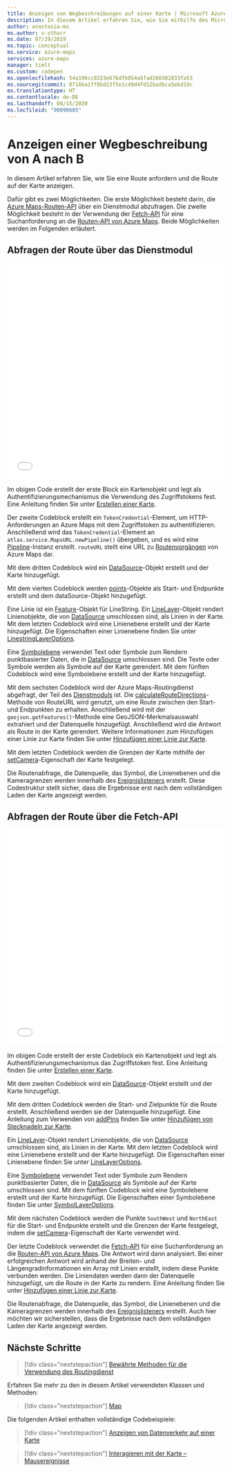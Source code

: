 ```yaml
---
title: Anzeigen von Wegbeschreibungen auf einer Karte | Microsoft Azure Maps
description: In diesem Artikel erfahren Sie, wie Sie mithilfe des Microsoft Azure Maps Web SDK eine Wegbeschreibung zwischen zwei Orten auf einer Karte anzeigen.
author: anastasia-ms
ms.author: v-stharr
ms.date: 07/29/2019
ms.topic: conceptual
ms.service: azure-maps
services: azure-maps
manager: timlt
ms.custom: codepen
ms.openlocfilehash: 54a196cc8323e676dfb054a5fad260302833fa53
ms.sourcegitcommit: 07166a1ff8bd23f5e1c49d4fd12badbca5ebd19c
ms.translationtype: HT
ms.contentlocale: de-DE
ms.lasthandoff: 09/15/2020
ms.locfileid: "90090685"
---
```

# <a name="show-directions-from-a-to-b"></a>Anzeigen einer Wegbeschreibung von A nach B

In diesem Artikel erfahren Sie, wie Sie eine Route anfordern und die Route auf der Karte anzeigen.

Dafür gibt es zwei Möglichkeiten. Die erste Möglichkeit besteht darin, die [Azure Maps-Routen-API](https://docs.microsoft.com/rest/api/maps/route/getroutedirections) über ein Dienstmodul abzufragen. Die zweite Möglichkeit besteht in der Verwendung der [Fetch-API](https://fetch.spec.whatwg.org/) für eine Suchanforderung an die [Routen-API von Azure Maps](https://docs.microsoft.com/rest/api/maps/route/getroutedirections). Beide Möglichkeiten werden im Folgenden erläutert.

## <a name="query-the-route-via-service-module"></a>Abfragen der Route über das Dienstmodul

<iframe height='500' scrolling='no' title='Anzeigen einer Wegbeschreibung von A nach B auf einer Karte (Dienstmodul)' src='//codepen.io/azuremaps/embed/RBZbep/?height=265&theme-id=0&default-tab=js,result&embed-version=2&editable=true' frameborder='no' loading="lazy" allowtransparency='true' allowfullscreen='true' style='width: 100%;'>Weitere Informationen finden Sie unter dem Pen <a href='https://codepen.io/azuremaps/pen/RBZbep/'>Show directions from A to B on a map (Service Module)</a> von Azure Maps (<a href='https://codepen.io/azuremaps'>@azuremaps</a>) auf <a href='https://codepen.io'>CodePen</a>.
</iframe>

Im obigen Code erstellt der erste Block ein Kartenobjekt und legt als Authentifizierungsmechanismus die Verwendung des Zugriffstokens fest. Eine Anleitung finden Sie unter [Erstellen einer Karte](./map-create.md).

Der zweite Codeblock erstellt ein `TokenCredential`-Element, um HTTP-Anforderungen an Azure Maps mit dem Zugriffstoken zu authentifizieren. Anschließend wird das `TokenCredential`-Element an `atlas.service.MapsURL.newPipeline()` übergeben, und es wird eine [Pipeline](https://docs.microsoft.com/javascript/api/azure-maps-rest/atlas.service.pipeline)-Instanz erstellt. `routeURL` stellt eine URL zu [Routenvorgängen](https://docs.microsoft.com/rest/api/maps/route) von Azure Maps dar.

Mit dem dritten Codeblock wird ein [DataSource](https://docs.microsoft.com/javascript/api/azure-maps-control/atlas.source.datasource)-Objekt erstellt und der Karte hinzugefügt.

Mit dem vierten Codeblock werden [points](https://docs.microsoft.com/javascript/api/azure-maps-control/atlas.data.point)-Objekte als Start- und Endpunkte erstellt und dem dataSource-Objekt hinzugefügt.

Eine Linie ist ein [Feature](https://docs.microsoft.com/javascript/api/azure-maps-control/atlas.data.feature)-Objekt für LineString. Ein [LineLayer](https://docs.microsoft.com/javascript/api/azure-maps-control/atlas.layer.linelayer)-Objekt rendert Linienobjekte, die von [DataSource](https://docs.microsoft.com/javascript/api/azure-maps-control/atlas.source.datasource) umschlossen sind, als Linien in der Karte. Mit dem letzten Codeblock wird eine Linienebene erstellt und der Karte hinzugefügt. Die Eigenschaften einer Linienebene finden Sie unter [LinestringLayerOptions](https://docs.microsoft.com/javascript/api/azure-maps-control/atlas.linelayeroptions).

Eine [Symbolebene](https://docs.microsoft.com/javascript/api/azure-maps-control/atlas.layer.symbollayer) verwendet Text oder Symbole zum Rendern punktbasierter Daten, die in [DataSource](https://docs.microsoft.com/javascript/api/azure-maps-control/atlas.source.datasource) umschlossen sind. Die Texte oder Symbole werden als Symbole auf der Karte gerendert. Mit dem fünften Codeblock wird eine Symbolebene erstellt und der Karte hinzugefügt.

Mit dem sechsten Codeblock wird der Azure Maps-Routingdienst abgefragt, der Teil des [Dienstmoduls](how-to-use-services-module.md) ist. Die [calculateRouteDirections](https://docs.microsoft.com/javascript/api/azure-maps-rest/atlas.service.routeurl#methods)-Methode von RouteURL wird genutzt, um eine Route zwischen den Start- und Endpunkten zu erhalten. Anschließend wird mit der `geojson.getFeatures()`-Methode eine GeoJSON-Merkmalsauswahl extrahiert und der Datenquelle hinzugefügt. Anschließend wird die Antwort als Route in der Karte gerendert. Weitere Informationen zum Hinzufügen einer Linie zur Karte finden Sie unter [Hinzufügen einer Linie zur Karte](map-add-line-layer.md).

Mit dem letzten Codeblock werden die Grenzen der Karte mithilfe der [setCamera](https://docs.microsoft.com/javascript/api/azure-maps-control/atlas.map#setcamera-cameraoptions---cameraboundsoptions---animationoptions-)-Eigenschaft der Karte festgelegt.

Die Routenabfrage, die Datenquelle, das Symbol, die Linienebenen und die Kameragrenzen werden innerhalb des [Ereignislisteners](https://docs.microsoft.com/javascript/api/azure-maps-control/atlas.map#events) erstellt. Diese Codestruktur stellt sicher, dass die Ergebnisse erst nach dem vollständigen Laden der Karte angezeigt werden.

## <a name="query-the-route-via-fetch-api"></a>Abfragen der Route über die Fetch-API

<iframe height='500' scrolling='no' title='Anzeigen einer Wegbeschreibung von A nach B auf einer Karte' src='//codepen.io/azuremaps/embed/zRyNmP/?height=469&theme-id=0&default-tab=js,result&embed-version=2&editable=true' frameborder='no' loading="lazy" allowtransparency='true' allowfullscreen='true' style='width: 100%;'>Weitere Informationen finden Sie unter dem Pen <a href='https://codepen.io/azuremaps/pen/zRyNmP/'>Show directions from A to B on a map</a> (Anzeigen einer Wegbeschreibung von A nach B auf einer Karte) von Azure Maps (<a href='https://codepen.io/azuremaps'>@azuremaps</a>) auf <a href='https://codepen.io'>CodePen</a>.
</iframe>

Im obigen Code erstellt der erste Codeblock ein Kartenobjekt und legt als Authentifizierungsmechanismus das Zugriffstoken fest. Eine Anleitung finden Sie unter [Erstellen einer Karte](./map-create.md).

Mit dem zweiten Codeblock wird ein [DataSource](https://docs.microsoft.com/javascript/api/azure-maps-control/atlas.source.datasource)-Objekt erstellt und der Karte hinzugefügt.

Mit dem dritten Codeblock werden die Start- und Zielpunkte für die Route erstellt. Anschließend werden sie der Datenquelle hinzugefügt. Eine Anleitung zum Verwenden von [addPins](https://docs.microsoft.com/javascript/api/azure-maps-control/atlas.map) finden Sie unter [Hinzufügen von Stecknadeln zur Karte](map-add-pin.md).

Ein [LineLayer](https://docs.microsoft.com/javascript/api/azure-maps-control/atlas.layer.linelayer)-Objekt rendert Linienobjekte, die von [DataSource](https://docs.microsoft.com/javascript/api/azure-maps-control/atlas.source.datasource) umschlossen sind, als Linien in der Karte. Mit dem letzten Codeblock wird eine Linienebene erstellt und der Karte hinzugefügt. Die Eigenschaften einer Linienebene finden Sie unter [LineLayerOptions](https://docs.microsoft.com/javascript/api/azure-maps-control/atlas.linelayeroptions).

Eine [Symbolebene](https://docs.microsoft.com/javascript/api/azure-maps-control/atlas.layer.symbollayer) verwendet Text oder Symbole zum Rendern punktbasierter Daten, die in [DataSource](https://docs.microsoft.com/javascript/api/azure-maps-control/atlas.source.datasource) als Symbole auf der Karte umschlossen sind. Mit dem fünften Codeblock wird eine Symbolebene erstellt und der Karte hinzugefügt. Die Eigenschaften einer Symbolebene finden Sie unter [SymbolLayerOptions](https://docs.microsoft.com/javascript/api/azure-maps-control/atlas.symbollayeroptions).

Mit dem nächsten Codeblock werden die Punkte `SouthWest` und `NorthEast` für die Start- und Endpunkte erstellt und die Grenzen der Karte festgelegt, indem die [setCamera](https://docs.microsoft.com/javascript/api/azure-maps-control/atlas.map#setcamera-cameraoptions---cameraboundsoptions---animationoptions-)-Eigenschaft der Karte verwendet wird.

Der letzte Codeblock verwendet die [Fetch-API](https://fetch.spec.whatwg.org/) für eine Suchanforderung an die [Routen-API von Azure Maps](https://docs.microsoft.com/rest/api/maps/route/getroutedirections). Die Antwort wird dann analysiert. Bei einer erfolgreichen Antwort wird anhand der Breiten- und Längengradinformationen ein Array mit Linien erstellt, indem diese Punkte verbunden werden. Die Liniendaten werden dann der Datenquelle hinzugefügt, um die Route in der Karte zu rendern. Eine Anleitung finden Sie unter [Hinzufügen einer Linie zur Karte](map-add-line-layer.md).

Die Routenabfrage, die Datenquelle, das Symbol, die Linienebenen und die Kameragrenzen werden innerhalb des [Ereignislisteners](https://docs.microsoft.com/javascript/api/azure-maps-control/atlas.map#events) erstellt. Auch hier möchten wir sicherstellen, dass die Ergebnisse nach dem vollständigen Laden der Karte angezeigt werden.

## <a name="next-steps"></a>Nächste Schritte

> [!div class="nextstepaction"]
> [Bewährte Methoden für die Verwendung des Routingdienst](how-to-use-best-practices-for-search.md)

Erfahren Sie mehr zu den in diesem Artikel verwendeten Klassen und Methoden:

> [!div class="nextstepaction"]
> [Map](https://docs.microsoft.com/javascript/api/azure-maps-control/atlas.map)

Die folgenden Artikel enthalten vollständige Codebeispiele:

> [!div class="nextstepaction"]
> [Anzeigen von Datenverkehr auf einer Karte](./map-show-traffic.md)

> [!div class="nextstepaction"]
> [Interagieren mit der Karte – Mausereignisse](./map-events.md)
